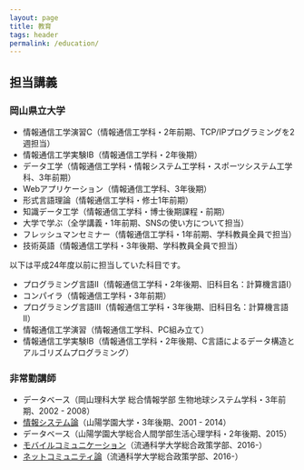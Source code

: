 ```yaml
---
layout: page
title: 教育
tags: header
permalink: /education/
---
```

## 担当講義

### 岡山県立大学

- 情報通信工学演習C（情報通信工学科・2年前期、TCP/IPプログラミングを2週担当）
- 情報通信工学実験IB（情報通信工学科・2年後期）
- データ工学（情報通信工学科・情報システム工学科・スポーツシステム工学科、3年前期）
- Webアプリケーション（情報通信工学科、3年後期）
- 形式言語理論（情報通信工学科・修士1年前期）
- 知識データ工学（情報通信工学科・博士後期課程・前期）
- 大学で学ぶ（全学講義・1年前期、SNSの使い方について担当）
- フレッシュマンセミナー（情報通信工学科・1年前期、学科教員全員で担当）
- 技術英語（情報通信工学科・3年後期、学科教員全員で担当）

以下は平成24年度以前に担当していた科目です。

- プログラミング言語II（情報通信工学科・2年後期、旧科目名：計算機言語I）
- コンパイラ（情報通信工学科・3年前期）
- プログラミング言語III（情報通信工学科・3年後期、旧科目名：計算機言語II）
- 情報通信工学演習（情報通信工学科、PC組み立て）
- 情報通信工学実験IB（情報通信工学科・2年後期、C言語によるデータ構造とアルゴリズムプログラミング）

### 非常勤講師

- データベース（岡山理科大学 総合情報学部 生物地球システム学科・3年前期、2002 - 2008）
- [情報システム論](/sguc-infosystems/)（山陽学園大学・3年後期、2001 - 2014）
- データベース（山陽学園大学総合人間学部生活心理学科・2年後期、2015）
- [モバイルコミュニケーション](/umds-mobilecommunication/)（流通科学大学総合政策学部、2016-）
- [ネットコミュニティ論](/umds-netcommunity/)（流通科学大学総合政策学部、2016-）
